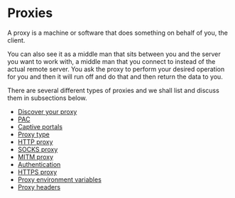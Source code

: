 # Proxies

A proxy is a machine or software that does something on behalf of you, the
client.

You can also see it as a middle man that sits between you and the server you
want to work with, a middle man that you connect to instead of the actual
remote server. You ask the proxy to perform your desired operation for you and
then it will run off and do that and then return the data to you.

There are several different types of proxies and we shall list and discuss
them in subsections below.

* [Discover your proxy](proxies/discover.md)
* [PAC](proxies/pac.md)
* [Captive portals](proxies/captive.md)
* [Proxy type](proxies/type.md)
* [HTTP proxy](proxies/http.md)
* [SOCKS proxy](proxies/socks.md)
* [MITM proxy](proxies/mitm.md)
* [Authentication](proxies/auth.md)
* [HTTPS proxy](proxies/https.md)
* [Proxy environment variables](proxies/env.md)
* [Proxy headers](proxies/headers.md)
